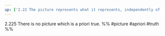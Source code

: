 ```yaml
---
up: ['2.22 The picture represents what it represents, independently of its truth or falsehood, through the form of representation.']
---
```

2.225 There is no picture which is a priori true.
%%
#picture #apriori #truth %%